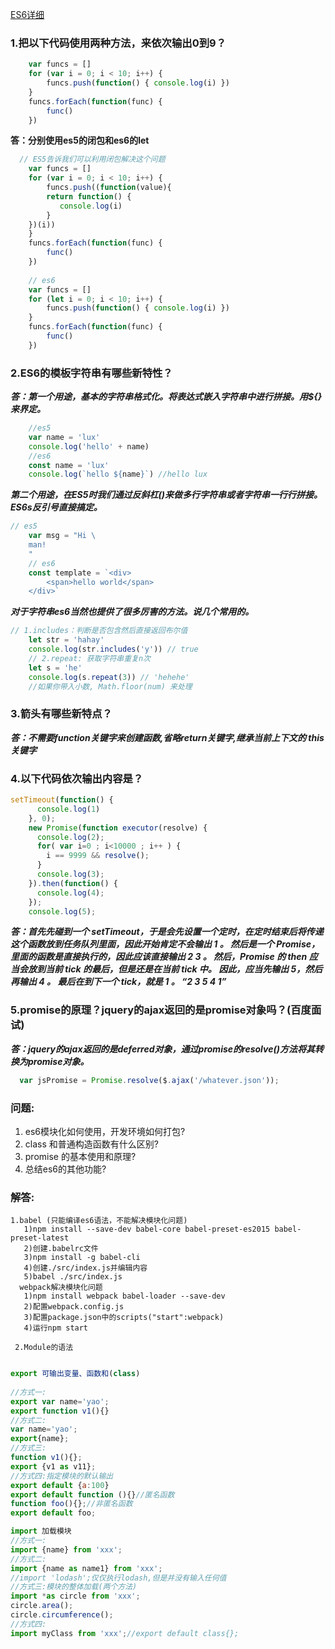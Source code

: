 
[ES6详细](https://github.com/yaojiafeng/es6tutorial/blob/gh-pages/docs/module.md)

### 1.把以下代码使用两种方法，来依次输出0到9？

```javascript
    var funcs = []
    for (var i = 0; i < 10; i++) {
        funcs.push(function() { console.log(i) })
    }
    funcs.forEach(function(func) {
        func()
    })
```
    
**答：分别使用es5的闭包和es6的let**

```javascript
  // ES5告诉我们可以利用闭包解决这个问题
    var funcs = []
    for (var i = 0; i < 10; i++) {
        funcs.push((function(value){
	    return function() { 
	       console.log(i) 
	    }
	})(i))
    }
    funcs.forEach(function(func) {
        func()
    })
     
    // es6
    var funcs = []
    for (let i = 0; i < 10; i++) {
        funcs.push(function() { console.log(i) })
    }
    funcs.forEach(function(func) {
        func()
    }) 
```

### 2.ES6的模板字符串有哪些新特性？

***答：第一个用途，基本的字符串格式化。将表达式嵌入字符串中进行拼接。用${}来界定。***

```javascript
    //es5 
    var name = 'lux'
    console.log('hello' + name)
    //es6
    const name = 'lux'
    console.log(`hello ${name}`) //hello lux
```

***第二个用途，在ES5时我们通过反斜杠(\)来做多行字符串或者字符串一行行拼接。ES6s反引号直接搞定。***

```javascript
// es5
    var msg = "Hi \
    man!
    "
    // es6
    const template = `<div>
        <span>hello world</span>
    </div>`
```

***对于字符串es6当然也提供了很多厉害的方法。说几个常用的。***

```javascript
// 1.includes：判断是否包含然后直接返回布尔值
    let str = 'hahay'
    console.log(str.includes('y')) // true
    // 2.repeat: 获取字符串重复n次
    let s = 'he'
    console.log(s.repeat(3)) // 'hehehe'
    //如果你带入小数, Math.floor(num) 来处理
```

### 3.箭头有哪些新特点？

***答：不需要function关键字来创建函数,省略return关键字,继承当前上下文的 this 关键字***

### 4.以下代码依次输出内容是？

```javascript
setTimeout(function() {
      console.log(1)
    }, 0);
    new Promise(function executor(resolve) {
      console.log(2);
      for( var i=0 ; i<10000 ; i++ ) {
        i == 9999 && resolve();
      }
      console.log(3);
    }).then(function() {
      console.log(4);
    });
    console.log(5);
```

***答：首先先碰到一个 setTimeout，于是会先设置一个定时，在定时结束后将传递这个函数放到任务队列里面，因此开始肯定不会输出 1 。 然后是一个 Promise，里面的函数是直接执行的，因此应该直接输出 2 3 。 然后，Promise 的 then 应当会放到当前 tick 的最后，但是还是在当前 tick 中。 因此，应当先输出 5，然后再输出 4 。 最后在到下一个 tick，就是 1 。 “2 3 5 4 1”***
	
### 5.promise的原理？jquery的ajax返回的是promise对象吗？(百度面试)

***答：jquery的ajax返回的是deferred对象，通过promise的resolve()方法将其转换为promise对象。***

```javascript
  var jsPromise = Promise.resolve($.ajax('/whatever.json'));
```



















### 问题:
1. es6模块化如何使用，开发环境如何打包?
1. class 和普通构造函数有什么区别?
1. promise 的基本使用和原理?
1. 总结es6的其他功能?
### 解答:
    1.babel (只能编译es6语法，不能解决模块化问题)
	   1)npm install --save-dev babel-core babel-preset-es2015 babel-preset-latest
	   2)创建.babelrc文件
	   3)npm install -g babel-cli
	   4)创建./src/index.js并编辑内容
	   5)babel ./src/index.js
	  webpack解决模块化问题
	   1)npm install webpack babel-loader --save-dev
	   2)配置webpack.config.js
	   3)配置package.json中的scripts("start":webpack)
	   4)运行npm start
                                         			
     2.Module的语法
     
 ```javascript

export 可输出变量、函数和(class)
	 
//方式一:
 export var name='yao';
 export function v1(){}
 //方式二:
 var name='yao';
 export{name};
 //方式三:
 function v1(){};
 export {v1 as v11};
//方式四:指定模块的默认输出
export default {a:100}
export default function (){}//匿名函数
function foo(){};//非匿名函数
export default foo;

import 加载模块
//方式一:
import {name} from 'xxx';
//方式二:
import {name as name1} from 'xxx';
//import 'lodash';仅仅执行lodash,但是并没有输入任何值
//方式三:模块的整体加载(两个方法)
import *as circle from 'xxx';
circle.area();
circle.circumference();
//方式四:
import myClass from 'xxx';//export default class{};
```
	  
